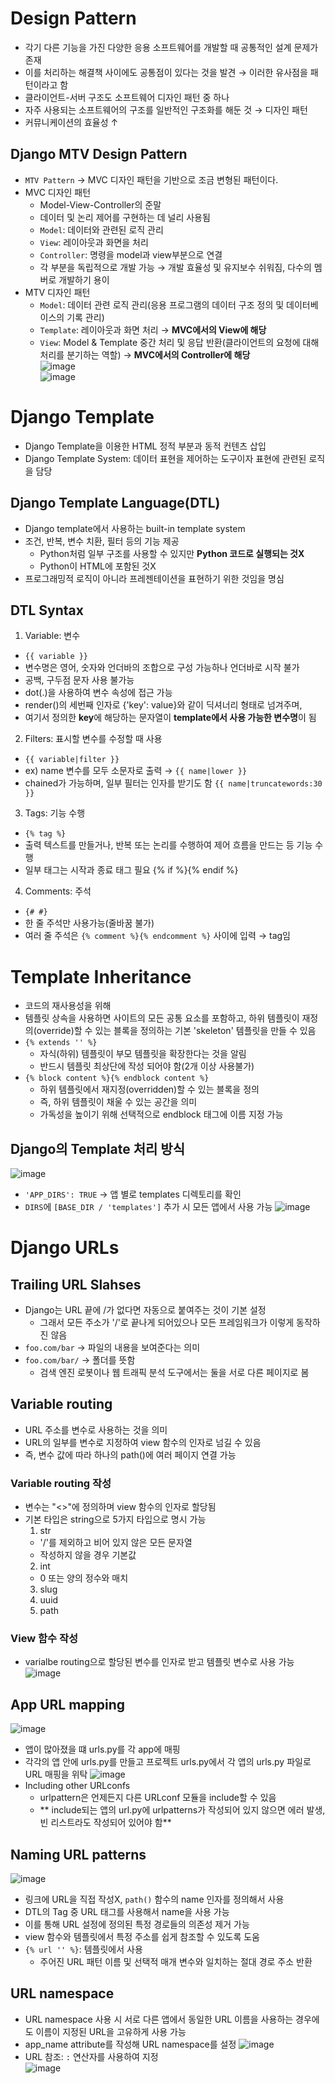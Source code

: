 # Design Pattern
- 각기 다른 기능을 가진 다양한 응용 소프트웨어를 개발할 때 공통적인 설계 문제가 존재
- 이를 처리하는 해결책 사이에도 공통점이 있다는 것을 발견 &rarr; 이러한 유사점을 패턴이라고 함
- 클라이언트-서버 구조도 소프트웨어 디자인 패턴 중 하나
- 자주 사용되는 소프트웨어의 구조를 일반적인 구조화를 해둔 것 &rarr; 디자인 패턴
- 커뮤니케이션의 효율성 &uarr;

## Django MTV Design Pattern
- `MTV Pattern` &rarr; MVC 디자인 패턴을 기반으로 조금 변형된 패턴이다.
- MVC 디자인 패턴
  - Model-View-Controller의 준말
  - 데이터 및 논리 제어를 구현하는 데 널리 사용됨
  - `Model`: 데이터와 관련된 로직 관리
  - `View`: 레이아웃과 화면을 처리
  - `Controller`: 명령을 model과 view부분으로 연결
  - 각 부분을 독립적으로 개발 가능 &rarr; 개발 효율성 및 유지보수 쉬워짐, 다수의 멤버로 개발하기 용이
- MTV 디자인 패턴
  - `Model`: 데이터 관련 로직 관리(응용 프로그램의 데이터 구조 정의 및 데이터베이스의 기록 관리)
  - `Template`: 레이아웃과 화면 처리 &rarr; **MVC에서의 View에 해당**
  - `View`: Model & Template 중간 처리 및 응답 반환(클라이언트의 요청에 대해 처리를 분기하는 역할) &rarr; **MVC에서의 Controller에 해당**  
![image](https://user-images.githubusercontent.com/108309396/225492462-c5990270-6598-4bff-a42e-124a1c40b511.png)  
![image](https://user-images.githubusercontent.com/108309396/225243875-ba86e172-bb44-4530-b4b3-6c932d585eea.png)

# Django Template
- Django Template을 이용한 HTML 정적 부분과 동적 컨텐츠 삽입
- Django Template System: 데이터 표현을 제어하는 도구이자 표현에 관련된 로직을 담당

## Django Template Language(DTL)
- Django template에서 사용하는 built-in template system
- 조건, 반복, 변수 치환, 필터 등의 기능 제공
  - Python처럼 일부 구조를 사용할 수 있지만 **Python 코드로 실행되는 것X**
  - Python이 HTML에 포함된 것X
- 프로그래밍적 로직이 아니라 프레젠테이션을 표현하기 위한 것임을 명심

## DTL Syntax
1. Variable: 변수
  - `{{ variable }}`
  - 변수명은 영어, 숫자와 언더바의 조합으로 구성 가능하나 언더바로 시작 불가
  - 공백, 구두점 문자 사용 불가능
  - dot(.)을 사용하여 변수 속성에 접근 가능
  - render()의 세번째 인자로 {'key': value}와 같이 딕셔너리 형태로 넘겨주며, 
  - 여기서 정의한 **key**에 해당하는 문자열이 **template에서 사용 가능한 변수명**이 됨
2. Filters: 표시할 변수를 수정할 때 사용
  - `{{ variable|filter }}`
  - ex) name 변수를 모두 소문자로 출력 &rarr; `{{ name|lower }}`
  - chained가 가능하며, 일부 필터는 인자를 받기도 함 `{{ name|truncatewords:30 }}`
3. Tags: 기능 수행
  - `{% tag %}`
  - 출력 텍스트를 만들거나, 반복 또는 논리를 수행하여 제어 흐름을 만드는 등 기능 수행
  - 일부 태그는 시작과 종료 태그 필요 {% if %}{% endif %}
4. Comments: 주석
  - `{# #}`
  - 한 줄 주석만 사용가능(줄바꿈 불가)
  - 여러 줄 주석은 `{% comment %}{% endcomment %}` 사이에 입력 &rarr; tag임

# Template Inheritance
- 코드의 재사용성을 위해
- 템플릿 상속을 사용하면 사이트의 모든 공통 요소를 포함하고, 하위 템플릿이 재정의(override)할 수 있는 블록을 정의하는 기본 'skeleton' 템플릿을 만들 수 있음
- `{% extends '' %}`
  - 자식(하위) 템플릿이 부모 템플릿을 확장한다는 것을 알림
  - 반드시 템플릿 최상단에 작성 되어야 함(2개 이상 사용불가)
- `{% block content %}{% endblock content %}`
  - 하위 템플릿에서 재지정(overridden)할 수 있는 블록을 정의
  - 즉, 하위 템플릿이 채울 수 있는 공간을 의미
  - 가독성을 높이기 위해 선택적으로 endblock 태그에 이름 지정 가능

## Django의 Template 처리 방식
![image](https://user-images.githubusercontent.com/108309396/225487797-b13aac53-61b5-401e-8da2-bb485e5f4ee7.png)  
- `'APP_DIRS': TRUE` &rarr; 앱 별로 templates 디렉토리를 확인
- `DIRS`에 `[BASE_DIR / 'templates']` 추가 시 모든 앱에서 사용 가능
![image](https://user-images.githubusercontent.com/108309396/225488319-7376c24e-3a21-4d59-9ba8-6037345253fb.png)  

# Django URLs
## Trailing URL Slahses
- Django는 URL 끝에 /가 없다면 자동으로 붙여주는 것이 기본 설정
  - 그래서 모든 주소가 '/'로 끝나게 되어있으나 모든 프레임워크가 이렇게 동작하진 않음
- `foo.com/bar` &rarr; 파일의 내용을 보여준다는 의미
- `foo.com/bar/` &rarr; 폴더를 뜻함
  - 검색 엔진 로봇이나 웹 트래픽 분석 도구에서는 둘을 서로 다른 페이지로 봄

## Variable routing
- URL 주소를 변수로 사용하는 것을 의미
- URL의 일부를 변수로 지정하여 view 함수의 인자로 넘길 수 있음
- 즉, 변수 값에 따라 하나의 path()에 여러 페이지 연결 가능

### Variable routing 작성
- 변수는 "<>"에 정의하며 view 함수의 인자로 할당됨
- 기본 타입은 string으로 5가지 타입으로 명시 가능
  1. str
    - '/'를 제외하고 비어 있지 않은 모든 문자열
    - 작성하지 않을 경우 기본값
  2. int
    - 0 또는 양의 정수와 매치
  3. slug
  4. uuid
  5. path

### View 함수 작성
- varialbe routing으로 할당된 변수를 인자로 받고 템플릿 변수로 사용 가능  
![image](https://user-images.githubusercontent.com/108309396/225489495-8ac1328f-e361-42ff-bb1f-cc41334b167d.png)  

## App URL mapping
![image](https://user-images.githubusercontent.com/108309396/225490722-895f1bad-104b-46e1-b3b2-1387e19c716a.png)  
- 앱이 많아졌을 떄 urls.py를 각 app에 매핑
- 각각의 앱 안에 urls.py를 만들고 프로젝트 urls.py에서 각 앱의 urls.py 파일로 URL 매핑을 위탁
![image](https://user-images.githubusercontent.com/108309396/225489840-3a62af7d-b66f-4d16-abc0-f6c93e22d6db.png)  
- Including other URLconfs
  - urlpattern은 언제든지 다른 URLconf 모듈을 include할 수 있음
  - ** include되는 앱의 url.py에 urlpatterns가 작성되어 있지 않으면 에러 발생, 빈 리스트라도 작성되어 있어야 함**  

## Naming URL patterns
![image](https://user-images.githubusercontent.com/108309396/225491447-7231007a-ab1d-40c9-8f5d-c656727ed0a4.png)  
- 링크에 URL을 직접 작성X, `path()` 함수의 name 인자를 정의해서 사용
- DTL의 Tag 중 URL 태그를 사용해서 name을 사용 가능
- 이를 통해 URL 설정에 정의된 특정 경로들의 의존성 제거 가능
- view 함수와 템플릿에서 특정 주소를 쉽게 참조할 수 있도록 도움
- `{% url '' %}`: 템플릿에서 사용
  - 주어진 URL 패턴 이름 및 선택적 매개 변수와 일치하는 절대 경로 주소 반환

## URL namespace
- URL namespace 사용 시 서로 다른 앱에서 동일한 URL 이름을 사용하는 경우에도 이름이 지정된 URL을 고유하게 사용 가능
- app_name attribute를 작성해 URL namespace를 설정
![image](https://user-images.githubusercontent.com/108309396/225491670-d22443b9-b930-457a-8532-8eb5545be63a.png)  
- URL 참조: `:` 연산자를 사용하여 지정  
![image](https://user-images.githubusercontent.com/108309396/225491763-a7b87260-17a1-4514-87fc-96bc462aaf10.png)  